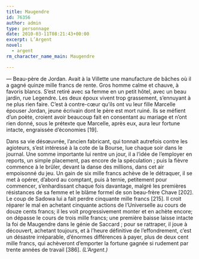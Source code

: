 ```yaml
---
title: Maugendre
id: 76356
author: admin
type: personnage
date: 2010-03-11T08:21:43+00:00
excerpt: L’Argent
novel:
  - argent
rm_character_name_main: Maugendre

---
```

— Beau-père de Jordan. Avait à la Villette une manufacture de bâches où il a gagné quinze mille francs de rente. Gros homme calme et chauve, à favoris blancs. S’est retiré avec sa femme en un petit hôtel, avec un beau jardin, rue Legendre. Les deux époux vivent trop grassement, s’ennuyant à ne plus rien faire. C’est à contre-cœur qu’ils ont vu leur fille Marcelle épouser Jordan, jeune écrivain dont le père est mort ruiné. Ils se méfient d’un poète, croient avoir beaucoup fait en consentant au mariage et n’ont rien donné, sous le prétexte que Marcelle, après eux, aura leur fortune intacte, engraissée d’économies [19].

Dans sa vie désœuvrée, l’ancien fabricant, qui tonnait autrefois contre les agioteurs, s’est intéressé à la cote de la Bourse, lue chaque soir dans le journal. Une somme importante lui rentre un jour, il a l’idée de l’employer en reports, un simple placement, pas encore de la spéculation ; puis la fièvre commence à le brûler, devant la danse des millions, dans cet air empoisonné du jeu. Un gain de six mille francs achève de le détraquer, il se met à opérer, d’abord au comptant, puis à ternie, petitement pour commencer, s’enhardissant chaque fois davantage, malgré les premières résistances de sa femme et le blâme formel de son beau-frère Chave [202]. Le coup de Sadowa lui a fait perdre cinquante mille francs [215]. Il croit réparer le mal en achetant cinquante actions de l’Universelle au cours de douze cents francs; il les voit progressivement monter et en achète encore; on dépasse le cours de trois mille francs; une première baisse laisse intacte la foi de Maugendre dans le génie de Saccard ; pour se rattraper, il joue à découvert, achetant toujours, et à l’heure définitive de l’effondrement, c’est un désastre irréparable, d’énormes différences à payer, plus de deux cent mille francs, qui achèveront d’emporter la fortune gagnée si rudement par trente années de travail [386]. _(L’Argent.)_